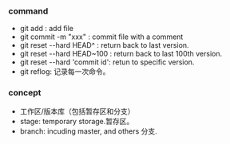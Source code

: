 ### command
- git add : add file
- git commit -m "xxx" : commit file with a comment
- git reset --hard HEAD^ : return back to last version.
- git reset --hard HEAD~100 : return back to last 100th version.
- git reset --hard 'commit id': retun to specific version. 
- git reflog: 记录每一次命令。

### concept
- 工作区/版本库（包括暂存区和分支）
- stage: temporary storage.暂存区。
- branch: incuding master, and others 分支.

